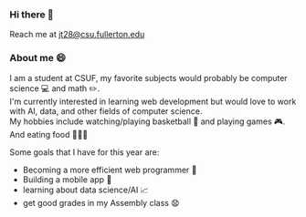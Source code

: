 ### Hi there 👋 <br/>
Reach me at jt28@csu.fullerton.edu

### About me :smile: <br/>
I am a student at CSUF, my favorite subjects would probably be computer science :computer: and math :pencil2:. <br/>
I'm currently interested in learning web development but would love to work with AI, data, and other fields of computer science. <br/>
My hobbies include watching/playing basketball :basketball: and playing games :video_game:. And eating food :spaghetti::curry::sushi:

Some goals that I have for this year are: <br/>
- Becoming a more efficient web programmer :shit:
- Building a mobile app :iphone: 
- learning about data science/AI :chart_with_upwards_trend:
- get good grades in my Assembly class :anguished:
